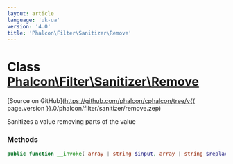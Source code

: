 ```yaml
---
layout: article
language: 'uk-ua'
version: '4.0'
title: 'Phalcon\Filter\Sanitizer\Remove'
---
```

# Class [Phalcon\Filter\Sanitizer\Remove](Phalcon_Filter_Sanitizer_Remove)

[Source on GitHub](https://github.com/phalcon/cphalcon/tree/v{{ page.version }}.0/phalcon/filter/sanitizer/remove.zep)

Sanitizes a value removing parts of the value

### Methods

```php
public function __invoke( array | string $input, array | string $replace ): mixed
```